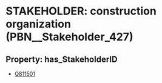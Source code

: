 # STAKEHOLDER: __construction organization__ (PBN__Stakeholder_427)

## Property: has_StakeholderID

* [Q811501](Q811501)

